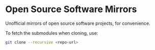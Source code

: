 # Open Source Software Mirrors

Unofficial mirrors of open source software projects, for convenience.

To fetch the submodules when cloning, use:

~~~ sh
git clone --recursive <repo-url>
~~~
